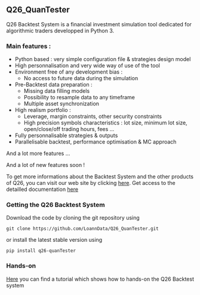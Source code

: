 [1]: https://www.q26.io
[2]: https://www.q26.io/data/q26_backtest_system/doc/html/
[3]: https://github.com/LoannData/Q26_QuanTester/wiki/Hands-on-:-A-simple-backtest

## Q26_QuanTester

Q26 Backtest System is a financial investment simulation tool dedicated for algorithmic traders developped in Python 3. 

### Main features : 
- Python based : very simple configuration file & strategies design model 
- High personnalisation and very wide way of use of the tool 
- Environment free of any development bias : 
  - No access to future data during the simulation   
- Pre-Backtest data preparation : 
  - Missing data filling models 
  - Possibility to resample data to any timeframe 
  - Multiple asset synchronization 
- High realism portfolio : 
  - Leverage, margin constraints, other security constraints 
  - High precision symbols characteristics : lot size, minimum lot size, open/close/off trading hours, fees ... 
- Fully personnalisable strategies & outputs 
- Parallelisable backtest, performance optimisation & MC approach 

And a lot more features ... 

And a lot of new features soon ! 

To get more informations about the Backtest System and the other products of Q26, you can visit our web site by clicking [here][1]. Get access to the detailled documentation [here][2] 

### Getting the Q26 Backtest System 

Download the code by cloning the git repository using 
```
git clone https://github.com/LoannData/Q26_QuanTester.git
```

or install the latest stable version using
``` 
pip install q26-quanTester
```

### Hands-on 

[Here][3] you can find a tutorial which shows how to hands-on the Q26 Backtest system






